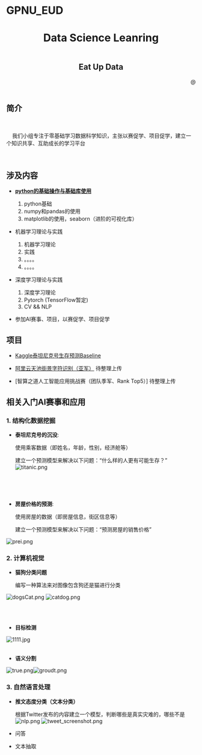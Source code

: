 # GPNU_EUD
<h1 align="center">Data Science Leanring</h1>
<div style="margin-top: 0.5in;">
    <h2 align="center">Eat Up Data</h2>
</div>

<div align="right"> @</div>
<br/>

## 简介

<br/>

&nbsp;&nbsp;&nbsp;&nbsp;我们小组专注于零基础学习数据科学知识，主张以赛促学、项目促学，建立一个知识共享、互助成长的学习平台

<br/>

## 涉及内容

- **[python的基础操作与基础库使用](#item1)**

    1. python基础
    2. numpy和pandas的使用
    3. matplotlib的使用，seaborn（进阶的可视化库）

- 机器学习理论与实践

    1. 机器学习理论
    2. 实践
    3. 。。。。
    4. 。。。。

- 深度学习理论与实践

    1. 深度学习理论
    2. Pytorch (TensorFlow暂定)
    3. CV && NLP



- 参加AI赛事、项目，以赛促学、项目促学


<span id="item1"> </span>


## 项目

- [Kaggle泰坦尼克号生存预测Baseline](https://github.com/mediocre-Lin/GPNU_EUD/tree/master/data-mining/Titanic)

- [阿里云天池街景字符识别（亚军）](https://github.com/mediocre-Lin/GPNU_EUD/tree/master/CV/TianChiOCR) 待整理上传

- [智算之道人工智能应用挑战赛（团队季军、Rank Top5）] 待整理上传



## 相关入门AI赛事和应用


### 1. 结构化数据挖掘



- **泰坦尼克号的沉没**:

    使用乘客数据（即姓名，年龄，性别，经济舱等）
    
    建立一个预测模型来解决以下问题：“什么样的人更有可能生存？” 
![titanic.png](./.github/titanic.png)




<br/><br/>
<br/>


- **房屋价格的预测**:

    使用房屋的数据（即房屋信息，街区信息等）
    
    建立一个预测模型来解决以下问题：“预测房屋的销售价格”
    
![prei.png](./.github/prei.png)


### 2. 计算机视觉



- **猫狗分类问题**


    编写一种算法来对图像包含狗还是猫进行分类
    
    
 
![dogsCat.png](./.github/dogsCat.png)
![catdog.png](./.github/catdog.png)

<br/><br/>


- **目标检测**






![1111.jpg](./.github/1111.jpg)
<br/><br/>
- **语义分割**


![true.png](./.github/true.png)![groudt.png](./.github/groudt.png)

### 3. 自然语言处理
- **推文态度分类（文本分类）**

    根据Twitter发布的内容建立一个模型，判断哪些是真实灾难的，哪些不是
![nlp.png](./.github/nlp.png)
![tweet_screenshot.png](./.github/tweet_screenshot.png)

- 问答
- 文本抽取
